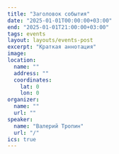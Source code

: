```yaml
---
title: "Заголовок события"
date: "2025-01-01T00:00:00+03:00"
end: "2025-01-01T21:00:00+03:00"
tags: events
layout: layouts/events-post
excerpt: "Краткая аннотация"
image:
location:
  name: ""
  address: ""
  coordinates:
    lat: 0
    lon: 0
organizer:
  name: ""
  url: ""
speaker:
  name: "Валерий Тропин"
  url: "/"
ics: true
---
```

